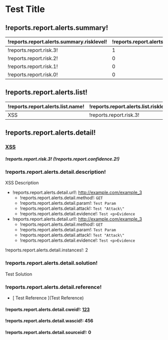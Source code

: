 # Test Title


## !reports.report.alerts.summary!

| !reports.report.alerts.summary.risklevel! | !reports.report.alerts.summary.numalerts! |
| --- | --- |
| !reports.report.risk.3! | 1 |
| !reports.report.risk.2! | 0 |
| !reports.report.risk.1! | 0 |
| !reports.report.risk.0! | 0 |




## !reports.report.alerts.list!

| !reports.report.alerts.list.name! | !reports.report.alerts.list.risklevel! | !reports.report.alerts.list.numinstances! |
| --- | --- | --- |
| XSS | !reports.report.risk.3! | 2 |




## !reports.report.alerts.detail!



### [ XSS ](https://www.zaproxy.org/docs/alerts/1/)



##### !reports.report.risk.3! (!reports.report.confidence.2!)

### !reports.report.alerts.detail.description!

XSS Description

* !reports.report.alerts.detail.url!: http://example.com/example_3
  * !reports.report.alerts.detail.method!: `GET`
  * !reports.report.alerts.detail.param!: `Test Param`
  * !reports.report.alerts.detail.attack!: `Test "Attack\"`
  * !reports.report.alerts.detail.evidence!: `Test <p>Evidence`
* !reports.report.alerts.detail.url!: http://example.com/example_3
  * !reports.report.alerts.detail.method!: `GET`
  * !reports.report.alerts.detail.param!: `Test Param`
  * !reports.report.alerts.detail.attack!: `Test "Attack\"`
  * !reports.report.alerts.detail.evidence!: `Test <p>Evidence`

!reports.report.alerts.detail.instances!: 2

### !reports.report.alerts.detail.solution!

Test Solution

### !reports.report.alerts.detail.reference!


* [ Test Reference ](Test Reference)


#### !reports.report.alerts.detail.cweid!: [ 123 ](https://cwe.mitre.org/data/definitions/123.html)


#### !reports.report.alerts.detail.wascid!: 456

#### !reports.report.alerts.detail.sourceid!: 0


